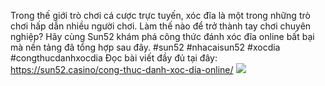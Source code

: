 Trong thế giới trò chơi cá cược trực tuyến, xóc đĩa là một trong những trò chơi hấp dẫn nhiều người chơi. Làm thế nào để trở thành tay chơi chuyên nghiệp? Hãy cùng Sun52 khám phá công thức đánh xóc đĩa online bất bại mà nền tảng đã tổng hợp sau đây.
#sun52 #nhacaisun52 #xocdia #congthucdanhxocdia
Đọc bài viết đầy đủ tại đây: https://sun52.casino/cong-thuc-danh-xoc-dia-online/
![](https://s3-ap-northeast-1.amazonaws.com/g0v-hackmd-images/uploads/upload_96ea67f4c404629696e8603b743b1951.jpg)
